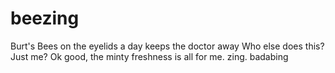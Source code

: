 # beezing
Burt's Bees on the eyelids a day keeps the doctor away
Who else does this? Just me? Ok good, the minty freshness is all for me. zing. badabing
